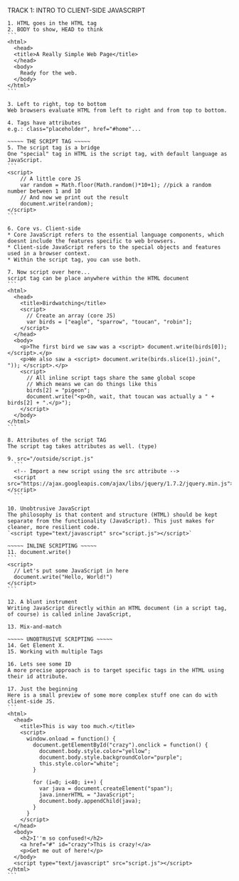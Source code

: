 TRACK 1: INTRO TO CLIENT-SIDE JAVASCRIPT

~~~~~ REVIEW OF HTML ~~~~~
1. HTML goes in the HTML tag
2. BODY to show, HEAD to think
```
<html>
  <head>
  <title>A Really Simple Web Page</title>
  </head>
  <body>
    Ready for the web.
  </body>
</html>
```

3. Left to right, top to bottom
Web browsers evaluate HTML from left to right and from top to bottom.

4. Tags have attributes
e.g.: class="placeholder", href="#home"...

~~~~~ THE SCRIPT TAG ~~~~~
5. The script tag is a bridge
One "special" tag in HTML is the script tag, with default language as JavaScript.
```
<script>
    // A little core JS
    var random = Math.floor(Math.random()*10+1); //pick a random number between 1 and 10
    // And now we print out the result
    document.write(random);
</script>
```

6. Core vs. Client-side
* Core JavaScript refers to the essential language components, which doesnt include the features specific to web browsers.
* Client-side JavaScript refers to the special objects and features used in a browser context.
* Within the script tag, you can use both.

7. Now script over here...
script tag can be place anywhere within the HTML document
```
<html>
  <head>
    <title>Birdwatching</title>
    <script>
      // Create an array (core JS)
      var birds = ["eagle", "sparrow", "toucan", "robin"];
    </script>
  </head>
  <body>
    <p>The first bird we saw was a <script> document.write(birds[0]); </script>.</p>
    <p>We also saw a <script> document.write(birds.slice(1).join(", ")); </script>.</p>
    <script>
      // All inline script tags share the same global scope
      // Which means we can do things like this
      birds[2] = "pigeon";
      document.write("<p>Oh, wait, that toucan was actually a " + birds[2] + ".</p>");
    </script>
  </body>
</html>
```

8. Attributes of the script TAG
The script tag takes attributes as well. (type)

9. src="/outside/script.js"
  ```
  <!-- Import a new script using the src attribute -->
  <script src="https://ajax.googleapis.com/ajax/libs/jquery/1.7.2/jquery.min.js"></script>
  ```

10. Unobtrusive JavaScript
The philosophy is that content and structure (HTML) should be kept separate from the functionality (JavaScript). This just makes for cleaner, more resilient code.
`<script type="text/javascript" src="script.js"></script>`

~~~~~ INLINE SCRIPTING ~~~~~
11. document.write()
```
<script>
  // Let's put some JavaScript in here
  document.write("Hello, World!")
</script>
```

12. A blunt instrument
Writing JavaScript directly within an HTML document (in a script tag, of course) is called inline JavaScript,

13. Mix-and-match

~~~~~ UNOBTRUSIVE SCRIPTING ~~~~~
14. Get Element X.
15. Working with multiple Tags

16. Lets see some ID
A more precise approach is to target specific tags in the HTML using their id attribute.

17. Just the beginning
Here is a small preview of some more complex stuff one can do with client-side JS.
```
<html>
  <head>
    <title>This is way too much.</title>
    <script>
      window.onload = function() {
        document.getElementById("crazy").onclick = function() {
          document.body.style.color="yellow";
          document.body.style.backgroundColor="purple";
          this.style.color="white";
        }

        for (i=0; i<40; i++) {
          var java = document.createElement("span");
          java.innerHTML = "JavaScript";
          document.body.appendChild(java);
        }
      }
    </script>
  </head>
  <body>
    <h2>I''m so confused!</h2>
    <a href="#" id="crazy">This is crazy!</a>
    <p>Get me out of here!</p>
  </body>
  <script type="text/javascript" src="script.js"></script>
</html>
```
